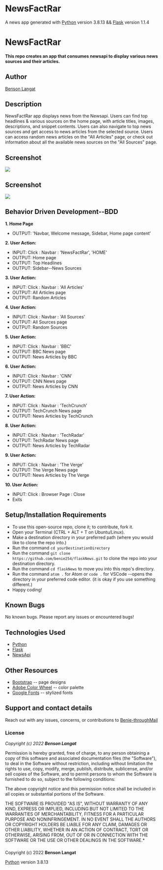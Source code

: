 # NewsFactRar

A news app generated with [Python](https://www.python.org/) version 3.8.13 && [Flask](https://flask.palletsprojects.com/en/2.1.x/) version 1.1.4 

# NewsFactRar
#### This repo creates an app that consumes newsapi to display various news sources and their articles.
## Author
[Benson Langat](https://github.com/benie254)

## Description

NewsFactRar app displays news from the Newsapi. Users can find top headlines & various sources on the home page, with article titles, images, descriptions, and snippet contents. Users can also navigate to top news sources and get access to news articles from the selected source. Users can access random news articles on the "All Articles" page, or check out information about all the available news sources on the "All Sources" page.

## Screenshot

<img src="https://user-images.githubusercontent.com/99865051/166931494-b0de6c2d-8b88-4508-bcb4-f7a2ffaafdff.png" >

## Screenshot

<img src="https://user-images.githubusercontent.com/99865051/166931648-cd19a47a-b1ec-4c11-8702-ab16cbe5338c.png">

## Behavior Driven Development--BDD

**1. Home Page**
   - OUTPUT: 'Navbar, Welcome message, Sidebar, Home page content'
   
**2. User Action:** 
   - INPUT:  Click : Navbar : 'NewsFactRar', 'HOME'
   - OUTPUT: Home page
   - OUTPUT: Top Headlines
   - OUTPUT: Sidebar--News Sources
   
**3. User Action:**
   - INPUT:  Click : Navbar : 'All Articles'
   - OUTPUT: All Articles page
   - OUTPUT: Random Articles
   
**4. User Action:**
   - INPUT:  Click : Navbar : 'All Sources'
   - OUTPUT: All Sources page
   - OUTPUT: Random Sources
   
**5. User Action:**
   - INPUT:  Click : Navbar : 'BBC'
   - OUTPUT: BBC News page
   - OUTPUT: News Articles by BBC
   
**6. User Action:**
   - INPUT:  Click : Navbar : 'CNN'
   - OUTPUT: CNN News page
   - OUTPUT: News Articles by CNN
   
**7. User Action:**
   - INPUT:  Click : Navbar : 'TechCrunch'
   - OUTPUT: TechCrunch News page
   - OUTPUT: News Articles by TechCrunch
   
**8. User Action:**
   - INPUT:  Click : Navbar : 'TechRadar'
   - OUTPUT: TechRadar News page
   - OUTPUT: News Articles by TechRadar
   
**9. User Action:**
   - INPUT:  Click : Navbar : 'The Verge'
   - OUTPUT: The Verge News page
   - OUTPUT: News Articles by The Verge
   
**10. User Action:**
   - INPUT:  Click : Browser Page : Close
   - Exits


## Setup/Installation Requirements

* To use this open-source repo, clone it; to contribute, fork it. 
* Open your Terminal (CTRL + ALT + T on Ubuntu/Linux). 
* Make a destination directory in your preferred path (where you would like to clone the repo into.)
* Run the command ``` cd yourDestinationDirectory ```
* Run the command ``` git clone https://github.com/benie254/flaskNews.git ``` to clone the repo into your destination directory. 
* Run the command ``` cd flaskNews ``` to move you into this repo's directory.
* Run the command ``` atom . ``` for Atom or ``` code . ``` for VSCode --opens the directory in your preferred code editor. (it is okay if you use something different.)
* Happy coding!

## Known Bugs

No known bugs. Please report any issues or encountered bugs! 

## Technologies Used

* [Python](https://www.python.org/) 
* [Flask](https://flask.palletsprojects.com/en/2.1.x/)
* [NewsApi](http://newsapi.org/)

## Other Resources 

* [Bootstrap](https://getbootstrap.com/) -- page designs
* [Adobe Color Wheel](https://color.adobe.com/) -- color palette 
* [Google Fonts](https://fonts.google.com) -- stylized fonts


## Support and contact details

Reach out with any issues, concerns, or contributions to [Benie-throughMail](davinci.monalissa@gmail.com)

### License

*Copyright (c) 2022* ***Benson Langat***

Permission is hereby granted, free of charge, to any person obtaining a copy
of this software and associated documentation files (the "Software"), to deal
in the Software without restriction, including without limitation the rights
to use, copy, modify, merge, publish, distribute, sublicense, and/or sell
copies of the Software, and to permit persons to whom the Software is
furnished to do so, subject to the following conditions:

The above copyright notice and this permission notice shall be included in all
copies or substantial portions of the Software.

THE SOFTWARE IS PROVIDED "AS IS", WITHOUT WARRANTY OF ANY KIND, EXPRESS OR
IMPLIED, INCLUDING BUT NOT LIMITED TO THE WARRANTIES OF MERCHANTABILITY,
FITNESS FOR A PARTICULAR PURPOSE AND NONINFRINGEMENT. IN NO EVENT SHALL THE
AUTHORS OR COPYRIGHT HOLDERS BE LIABLE FOR ANY CLAIM, DAMAGES OR OTHER
LIABILITY, WHETHER IN AN ACTION OF CONTRACT, TORT OR OTHERWISE, ARISING FROM,
OUT OF OR IN CONNECTION WITH THE SOFTWARE OR THE USE OR OTHER DEALINGS IN THE
SOFTWARE.*

###
Copyright (c) 2022 **Benson Langat**

[Python](https://www.python.org/) version 3.8.13
